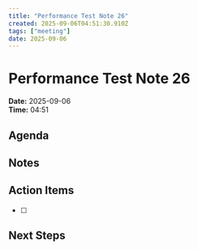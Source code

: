 ```yaml
---
title: "Performance Test Note 26"
created: 2025-09-06T04:51:30.910Z
tags: ["meeting"]
date: 2025-09-06
---
```


# Performance Test Note 26

**Date:** 2025-09-06  
**Time:** 04:51  

## Agenda


## Notes


## Action Items
- [ ] 

## Next Steps
